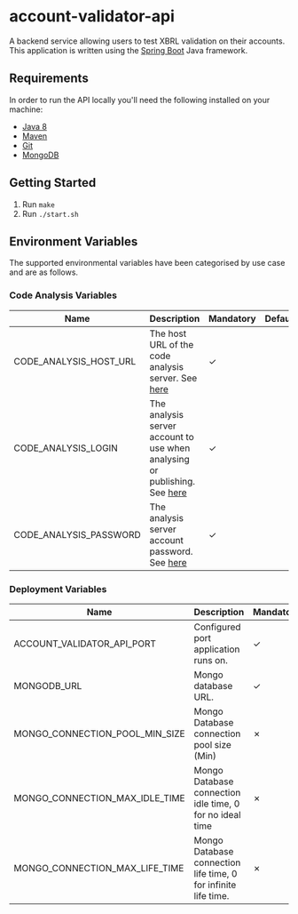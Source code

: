 # account-validator-api
A backend service allowing users to test XBRL validation on their accounts.
This application is written using the [Spring Boot](http://projects.spring.io/spring-boot/) Java framework.

## Requirements
In order to run the API locally you'll need the following installed on your machine:

- [Java 8](http://www.oracle.com/technetwork/java/javase/downloads/jdk8-downloads-2133151.html)
- [Maven](https://maven.apache.org/download.cgi)
- [Git](https://git-scm.com/downloads)
- [MongoDB](https://www.mongodb.com)

## Getting Started
1. Run `make`
2. Run `./start.sh`

## Environment Variables
The supported environmental variables have been categorised by use case and are as follows.

### Code Analysis Variables
Name                   | Description                                                                                                                               | Mandatory | Default | Example
---------------------- | ----------------------------------------------------------------------------------------------------------------------------------------- | --------- | ------- | ------------------
CODE_ANALYSIS_HOST_URL | The host URL of the code analysis server. See [here](https://docs.sonarqube.org/display/SONAR/Analysis+Parameters)                        | ✓         |         | http://HOST:PORT
CODE_ANALYSIS_LOGIN    | The analysis server account to use when analysing or publishing. See [here](https://docs.sonarqube.org/display/SONAR/Analysis+Parameters) | ✓         |         | login
CODE_ANALYSIS_PASSWORD | The analysis server account password. See [here](https://docs.sonarqube.org/display/SONAR/Analysis+Parameters)                            | ✓         |         | password

### Deployment Variables
Name                                   | Description                                                                                                                                                               | Mandatory | Default | Example                      
-------------------------------------- | ------------------------------------------------------------------------------------------------------------------------------------------------------------------------- | --------- | ------- |------------------------------
ACCOUNT_VALIDATOR_API_PORT             | Configured port application runs on.                                                                                                                                      | ✓         |         | 18624                        | ✓         |         | example-bucket
MONGODB_URL                            | Mongo database URL.                                                                                                                                                       | ✓         |         | mongodb://HOST:PORT/DATABASE | ✓         |         | example-bucket
MONGO_CONNECTION_POOL_MIN_SIZE         | Mongo Database connection pool size (Min)                                                                                                                                 | ✗         | 0       | 1                            
MONGO_CONNECTION_MAX_IDLE_TIME         | Mongo Database connection idle time, 0 for no ideal time                                                                                                                  | ✗         | 0       | 0                            
MONGO_CONNECTION_MAX_LIFE_TIME         | Mongo Database connection life time, 0 for infinite life time.                                                                                                            | ✗         | 0       | 0                            

